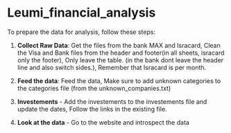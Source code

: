 # Leumi_financial_analysis
To prepare the data for analysis, follow these steps:

1. **Collect Raw Data**: Get the files from the bank  MAX and Isracard, Clean the Visa and Bank files from the header and footer(in all sheets, isracard only the footer), Only leave the table. (in the bank dont leave the header line and also switch sides.), Remember that Isracard is per month.

2. **Feed the data**: Feed the data, Make sure to add unknown categories to the categories file (from the unknown_companies.txt)

3. **Investements** - Add the investements to the investements file and update the dates, Follow the links in the existing file.

3. **Look at the data** - Go to the website and introspect the data

